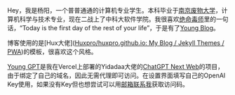 Hey，我是杨阳，一个普普通通的计算机专业学生。本科毕业于[南京废物大学](https://baike.baidu.com/item/%E5%8D%97%E4%BA%AC%E9%82%AE%E7%94%B5%E5%A4%A7%E5%AD%A6/1004526)，计算机科学与技术专业，现在二战上了中科大软件学院。我很喜欢[绝命毒师](https://movie.douban.com/subject/2373195/)里的一句话，“Today is the first day of the rest of your life”，于是有了[Young Blog](http://youngsheep.fun)。

博客使用的是[Hux大佬]([Huxpro/huxpro.github.io: My Blog / Jekyll Themes / PWA](https://github.com/huxpro/huxpro.github.io))的模板，很喜欢这个风格。

[Young GPT](https://chat.youngsheep.fun/)是我在Vercel上部署的Yidadaa大佬的[ChatGPT Next Web](https://github.com/Yidadaa/ChatGPT-Next-Web)的项目，由于绑定了自己的域名，因此无需代理即可访问。在设置界面填写自己的OpenAI Key使用，如果没有Key但也想尝试可以用[邮箱联系我](mailto:y568462483@gmail.com)获取访问码。